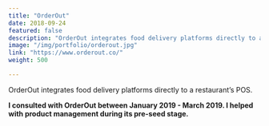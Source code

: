 ```yaml
---
title: "OrderOut"
date: 2018-09-24
featured: false
description: "OrderOut integrates food delivery platforms directly to a restaurant’s POS."
image: "/img/portfolio/orderout.jpg"
link: "https://www.orderout.co/"
weight: 500

---
```


OrderOut integrates food delivery platforms directly to a restaurant’s POS.

<b>I consulted with OrderOut between January 2019 - March 2019. I helped with product management during its pre-seed stage.</b>